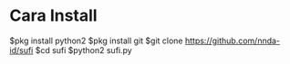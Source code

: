 # Cara Install
$pkg install python2
$pkg install git
$git clone https://github.com/nnda-id/sufi
$cd sufi
$python2 sufi.py
